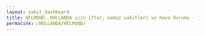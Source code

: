 ```yaml
---
layout: vakit_dashboard
title: HELMOND, HOLLANDA için iftar, namaz vakitleri ve hava durumu - ilçe/eyalet seç
permalink: /HOLLANDA/HELMOND/
---
```


<script type="text/javascript">
  var GLOBAL_COUNTRY = 'HOLLANDA';
  var GLOBAL_CITY = 'HELMOND';
  var GLOBAL_STATE = '';
  var lat = 72;
  var lon = 21;
</script>
